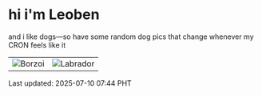 # hi i'm Leoben

and i like dogs—so have some random dog pics that change whenever my CRON feels like it

|  |  |
|--------|----------|
| ![Borzoi](https://random-dog-vercel.vercel.app/api/random-borzoi?v=1752104694) | ![Labrador](https://random-dog-vercel.vercel.app/api/random-labrador?v=1752104694) |

Last updated: 2025-07-10 07:44 PHT
